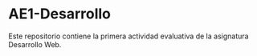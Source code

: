 # AE1-Desarrollo
Este repositorio contiene la primera actividad evaluativa de la asignatura Desarrollo Web.
